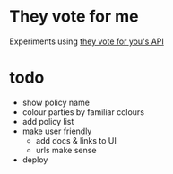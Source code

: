 # They vote for me

Experiments using [they vote for you's API](https://theyvoteforyou.org.au/help/data)

# todo
- show policy name
- colour parties by familiar colours
- add policy list
- make user friendly
    - add docs & links to UI
    - urls make sense
- deploy
